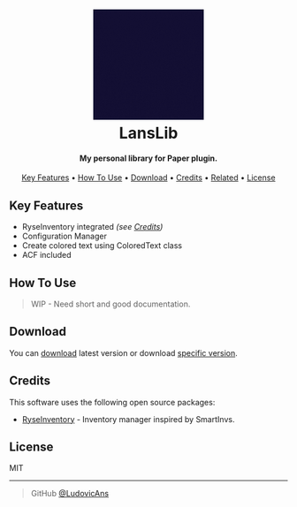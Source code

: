<h1 align="center">
  <a href="https://github.com/LudovicAns/LansLib"><img src="./logo.gif" alt="LansLib Logo" width="200"></a>
  <br>
  LansLib
  <br>
</h1>

<h4 align="center">My personal library for Paper plugin.</h4>


<p align="center">
  <a href="#key-features">Key Features</a> •
  <a href="#how-to-use">How To Use</a> •
  <a href="#download">Download</a> •
  <a href="#credits">Credits</a> •
  <a href="#related">Related</a> •
  <a href="#license">License</a>
</p>

## Key Features

* RyseInventory integrated *(see <a href="#credits">Credits</a>)*
* Configuration Manager
* Create colored text using ColoredText class
* ACF included

## How To Use

> WIP - Need short and good documentation.

## Download

You can [download](https://github.com/LudovicAns/LansLib/releases/download/v1.4.0/LansLib-1.4.0.jar) latest version or
download [specific version](https://github.com/LudovicAns/LansLib/releases).

## Credits

This software uses the following open source packages:

- [RyseInventory](https://github.com/RyseInventory/RyseInventory) - Inventory manager inspired by SmartInvs.

## License

MIT

---

> GitHub [@LudovicAns](https://github.com/ludovicans)
